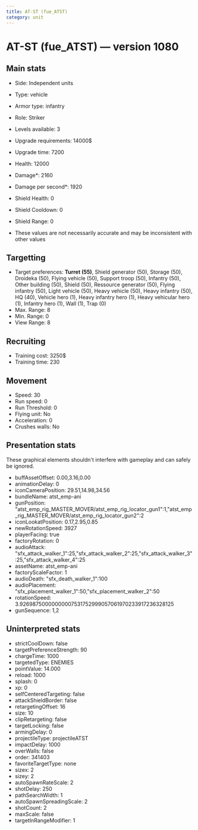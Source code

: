 ```yaml
---
title: AT-ST (fue_ATST)
category: unit
---
```


# AT-ST (fue_ATST) — version 1080

## Main stats

  * Side: Independent units
  * Type: vehicle
  * Armor type: infantry
  * Role: Striker
  * Levels available: 3
  * Upgrade requirements: 14000$
  * Upgrade time: 7200
  * Health: 12000
  * Damage*: 2160
  * Damage per second*: 1920
  * Shield Health: 0
  * Shield Cooldown: 0
  * Shield Range: 0

* These values are not necessarily accurate and may be inconsistent with other values

## Targetting

  * Target preferences: **Turret (55)**, Shield generator (50), Storage (50), Droideka (50), Flying vehicle (50), Support troop (50), Infantry (50), Other building (50), Shield (50), Ressource generator (50), Flying infantry (50), Light vehicle (50), Heavy vehicle (50), Heavy infantry (50), HQ (40), Vehicle hero (1), Heavy infantry hero (1), Heavy vehicular hero (1), Infantry hero (1), Wall (1), Trap (0)
  * Max. Range: 8
  * Min. Range: 0
  * View Range: 8

## Recruiting

  * Training cost: 3250$
  * Training time: 230

## Movement

  * Speed: 30
  * Run speed: 0
  * Run Threshold: 0
  * Flying unit: No
  * Acceleration: 0
  * Crushes walls: No

## Presentation stats

These graphical elements shouldn't interfere with gameplay and can safely be ignored.

  * buffAssetOffset: 0.00,3.16,0.00
  * animationDelay: 0
  * iconCameraPosition: 29.51,14.98,34.56
  * bundleName: atst_emp-ani
  * gunPosition: "atst_emp_rig_MASTER_MOVER/atst_emp_rig_locator_gun1":1,"atst_emp_rig_MASTER_MOVER/atst_emp_rig_locator_gun2":2
  * iconLookatPosition: 0.17,2.95,0.85
  * newRotationSpeed: 3927
  * playerFacing: true
  * factoryRotation: 0
  * audioAttack: "sfx_attack_walker_1":25,"sfx_attack_walker_2":25,"sfx_attack_walker_3":25,"sfx_attack_walker_4":25
  * assetName: atst_emp-ani
  * factoryScaleFactor: 1
  * audioDeath: "sfx_death_walker_1":100
  * audioPlacement: "sfx_placement_walker_1":50,"sfx_placement_walker_2":50
  * rotationSpeed: 3.92698750000000007531752999057061970233917236328125
  * gunSequence: 1,2

## Uninterpreted stats

  * strictCoolDown: false
  * targetPreferenceStrength: 90
  * chargeTime: 1000
  * targetedType: ENEMIES
  * pointValue: 14.000
  * reload: 1000
  * splash: 0
  * xp: 0
  * selfCenteredTargeting: false
  * attackShieldBorder: false
  * retargetingOffset: 16
  * size: 10
  * clipRetargeting: false
  * targetLocking: false
  * armingDelay: 0
  * projectileType: projectileATST
  * impactDelay: 1000
  * overWalls: false
  * order: 341403
  * favoriteTargetType: none
  * sizex: 2
  * sizey: 2
  * autoSpawnRateScale: 2
  * shotDelay: 250
  * pathSearchWidth: 1
  * autoSpawnSpreadingScale: 2
  * shotCount: 2
  * maxScale: false
  * targetInRangeModifier: 1


